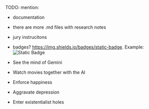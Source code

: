TODO: mention:

- documentation
- there are more .md files with research notes
- jury instrucitons
- badges? https://img.shields.io/badges/static-badge. Example: ![Static Badge](https://img.shields.io/badge/%F0%9F%85%B8%20%F0%9F%85%B1%F0%9F%85%B4%20%F0%9F%85%BC%F0%9F%85%B4-%F0%9F%86%88%F0%9F%85%BE%F0%9F%86%84%20%F0%9F%85%B1%F0%9F%85%B4%20%F0%9F%86%83%F0%9F%85%B7%F0%9F%85%B4%20%F0%9F%86%83%F0%9F%85%B7%F0%9F%85%BE%F0%9F%86%84%F0%9F%85%B6%F0%9F%85%B7%F0%9F%86%83%20%F0%9F%85%BF%F0%9F%85%BE%F0%9F%85%BB%F0%9F%85%B8%F0%9F%85%B2%F0%9F%85%B4-black)



- See the mind of Gemini
- Watch movies together with the AI
- Enforce happiness
- Aggravate depression
- Enter existentialist holes